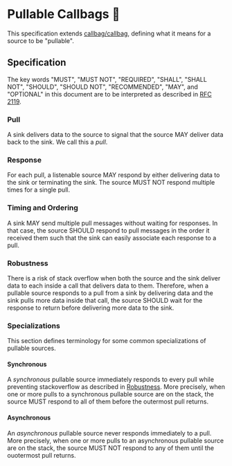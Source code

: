 # Pullable Callbags 👜

This specification extends [callbag/callbag](https://github.com/callbag/callbag), defining what it means
for a source to be "pullable".

## Specification

The key words "MUST", "MUST NOT", "REQUIRED", "SHALL", "SHALL
NOT", "SHOULD", "SHOULD NOT", "RECOMMENDED",  "MAY", and
"OPTIONAL" in this document are to be interpreted as described in
[RFC 2119](https://www.ietf.org/rfc/rfc2119.txt).

### Pull
A sink delivers data to the source to signal that the source MAY deliver data back to the sink.
We call this a _pull_.

### Response
For each pull, a listenable source MAY respond by either delivering data to the sink or terminating
the sink.
The source MUST NOT respond multiple times for a single pull.

### Timing and Ordering
A sink MAY send multiple pull messages without waiting for responses.
In that case, the source SHOULD respond to pull messages in the order it received them
such that the sink can easily associate each response to a pull.

### Robustness
There is a risk of stack overflow when both the source and the sink deliver data to each inside
a call that delivers data to them.
Therefore, when a pullable source responds to a pull from a sink by delivering data and the sink
pulls more data inside that call, the source SHOULD wait for the response to return before delivering
more data to the sink.

### Specializations
This section defines terminology for some common specializations of pullable sources.

#### Synchronous
A _synchronous_ pullable source immediately responds to every pull while preventing stackoverflow
as described in [Robustness](#robustness).
More precisely, when one or more pulls to a synchronous pullable source are on the stack, the source
MUST respond to all of them before the outermost pull returns.

#### Asynchronous
An _asynchronous_ pullable source never responds immediately to a pull.
More precisely, when one or more pulls to an asynchronous pullable source are on the stack, the source
MUST NOT respond to any of them until the ouotermost pull returns.
